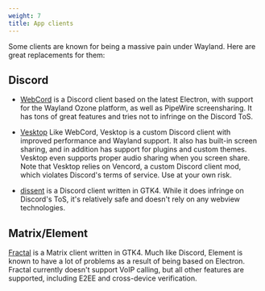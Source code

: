 ```yaml
---
weight: 7
title: App clients
---
```


Some clients are known for being a massive pain under Wayland. Here are great
replacements for them:

## Discord

- [WebCord](https://github.com/SpacingBat3/WebCord) is a Discord client based on
  the latest Electron, with support for the Wayland Ozone platform, as well as
  PipeWire screensharing. It has tons of great features and tries not to
  infringe on the Discord ToS.

- [Vesktop](https://github.com/Vencord/Vesktop) Like WebCord, Vesktop is a custom Discord client with improved performance and Wayland support. It also has built-in screen sharing, and in addition has support for plugins and custom themes. Vesktop even supports proper audio sharing when you screen share. Note that Vesktop relies on Vencord, a custom Discord client mod, which violates Discord's terms of service. Use at your own risk.

- [dissent](https://github.com/diamondburned/dissent) is a Discord client
  written in GTK4. While it does infringe on Discord's ToS, it's relatively safe
  and doesn't rely on any webview technologies.

## Matrix/Element

[Fractal](https://wiki.gnome.org/Apps/Fractal) is a Matrix client written in
GTK4. Much like Discord, Element is known to have a lot of problems as a result
of being based on Electron. Fractal currently doesn't support VoIP calling, but
all other features are supported, including E2EE and cross-device verification.
